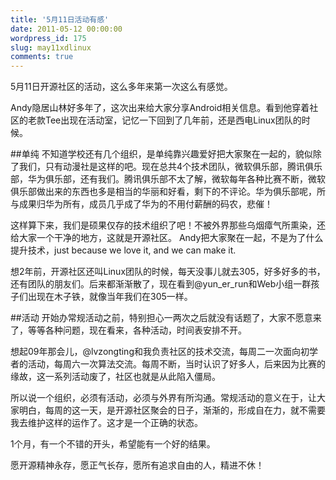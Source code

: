 ```yaml
---
title: '5月11日活动有感'
date: 2011-05-12 00:00:00
wordpress_id: 175
slug: may11xdlinux
comments: true
---
```

5月11日开源社区的活动，这么多年来第一次这么有感觉。

Andy隐居山林好多年了，这次出来给大家分享Android相关信息。看到他穿着社区的老款Tee出现在活动室，记忆一下回到了几年前，还是西电Linux团队的时候。

##单纯
不知道学校还有几个组织，是单纯靠兴趣爱好把大家聚在一起的，貌似除了我们，只有动漫社是这样的吧。现在总共4个技术团队，微软俱乐部，腾讯俱乐部，华为俱乐部，还有我们。腾讯俱乐部不太了解，微软每年各种比赛不断，微软俱乐部做出来的东西也多是相当的华丽和好看，剩下的不评论。华为俱乐部呢，所与成果归华为所有，成员几乎成了华为的不用付薪酬的码农，悲催！

这样算下来，我们是硕果仅存的技术组织了吧！不被外界那些乌烟瘴气所熏染，还给大家一个干净的地方，这就是开源社区。
Andy把大家聚在一起，不是为了什么提升技术，just because we love it, and we can make it.

想2年前，开源社区还叫Linux团队的时候，每天没事儿就去305，好多好多的书，还有团队的朋友们。后来都渐渐散了，现在看到@yun\_er\_run和Web小组一群孩子们出现在木子铁，就像当年我们在305一样。

##活动
开始办常规活动之前，特别担心一两次之后就没有话题了，大家不愿意来了，等等各种问题，现在看来，各种活动，时间表安排不开。

想起09年那会儿，@lvzongting和我负责社区的技术交流，每周二一次面向初学者的活动，每周六一次算法交流。每周不断，当时认识了好多人，后来因为比赛的缘故，这一系列活动废了，社区也就是从此陷入僵局。

所以说一个组织，必须有活动，必须与外界有所沟通。常规活动的意义在于，让大家明白，每周的这一天，是开源社区聚会的日子，渐渐的，形成自在力，就不需要我去维护这样的运作了。这才是一个正确的状态。

1个月，有一个不错的开头，希望能有一个好的结果。

愿开源精神永存，愿正气长存，愿所有追求自由的人，精进不休！

